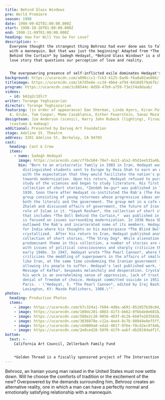 ```yaml
---
title: Behind Glass Windows
pre: World Premiere
season: 1998
date: 1998-09-02T01:00:00.000Z
start: 1998-10-16T01:00:00.000Z
end: 1998-11-09T01:00:00.000Z
heading: How Far Will You Go For Love?
description: >-
  Everyone thought the strangest thing Behrooz had ever done was to fall in love
  with a mannequin. But that was just the beginning! Adapted from *The Doll
  Behind the Curtain* by Sadegh Hedayat, *Behind Glass Windows* is a shattering
  love story that questions our perception of love and reality.


  The overpowering presence of self-inflicted exile dominates Hedayat's writing. The protagonist in *The Doll Behind the Curtain*, much like Hedayat himself feels isolated from his society. The protagonist reacts by creating an alternative reality. This contemporary stage adaptation, focuses on the illusory nature of love and relationships from the perspective of second generation Iranians growing up with dual traditions. Divided between the culture of their society and that of their home, they yearn for the comfort of the familiar while seeking the excitement of the new. Within this context, the play explores the tru meaning of love, freedom, and independence.
background: https://ucarecdn.com/a896ccc1-7cb3-4125-8ad6-f6a8a02ae866/
titleimage: https://ucarecdn.com/167d5e6e-cc34-4b64-af94-8416d579a6fb/-/crop/1343x1783/41,0/-/preview/
program: https://ucarecdn.com/1c88544c-8d50-47b9-a759-73e1f4a9daab/
videos:
  - id: bA2q2c1QlcY
writer: Torange Yeghiazarian
director: Torange Yeghiazarian
featuring: (in order of appearance) Dan Sherman, Linda Ayers, Kiran Patel, Colin
  A. Grube, Tom Cooper, Momo Casablanca, Esther Feuerstein, Sanaz Mozafarian
designteam: Jim Anderson (scenic), Harry John Rubeck (lighting), Firoozeh Farah
  (costume & makeup)
additional: Presented by Darvag Art Foundation
stage: Adeline St. Theatre
address: 3201 Adeline St. Berkeley, CA 94703
cast:
  heading: Cast & Crew
  items:
    - name: Sadegh Hedayat
      image: https://ucarecdn.com/cf7bcb04-78e7-4a13-a5a2-05d1ee535a4b/
      bio: "Born to an aristocratic family in 1903 in Iran, Hedayat was among those
        distinguished students sent to Europe by Reza Shah to earn an education
        with the expectation that they would facilitate the nation's progress
        towards modernization. Upon his return, Hedayat refused to pursue his
        study of the sciences and began to study literature. His first
        collection of short stories, *Zendeh be-gur* was published in Tehran in
        1930. Soon there after Hedayat co-instituted the Rab'a (The Foursome) a
        group consisting of young returnees whose progressive ideas antagonized
        both the literati and the government. The group met in a cafe called
        Zhaleh and discussed affairs of government, the future of Iran and the
        role of Islam in it. *Sayeh Roshan*, the collection of short stories
        that includes *The Doll Behind the Curtain,*  was published in 1933 and
        is focused on issues surrounding modernization. In 1936 Reza Shah
        outlawed the Rab'a and incarcerated some of its members. Hedayat left
        for India where his thoughts on his masterpiece *The Blind Owl*
        crystallized.  After his return to Iran, Hedayat published another
        collection of short stories, *The Stray Dog*. While alienation is the
        predominant theme in this collection, a number of stories are concerned
        with issues of political consciousness and sharply criticize the Iran of
        early 1940s. In 1947, Hedayat wrote *The Pearl Cannon*, where he
        criticizes the meddling of superpowers in the affairs of smaller nations
        like Iran, at the same time condemning the Iranian government for
        allowing its people to suffer. Hedayat's last published work, *The
        Message of Kafka*, bespeaks melancholy and desperation. Crystallized in
        his work is an overwhelming sense of oppression, lack of trust and
        denial of freedom of choice. Hedayat committed suicide in 1951, in
        Paris. - \"Hedayat, S. *The Pearl Cannon*, edited by Iraj Bashiri,
        Lexington, KY: Mazda Publishers, 1986.\""
photos:
  heading: Production Photos
  items:
    - image: https://ucarecdn.com/b7c324a1-7604-4d0a-a691-051057b38c04/
    - image: https://ucarecdn.com/100dc201-4083-41f3-bb62-0fbb4e8e681b/
    - image: https://ucarecdn.com/588e2c20-9856-403f-8c26-6b0fe2035838/
    - image: https://ucarecdn.com/3036078e-c12a-4ee4-8c7b-989d4e8ef5ff/
    - image: https://ucarecdn.com/c69809a8-eda5-4017-9f6e-f8cd2ec9744b/
    - image: https://ucarecdn.com/2e0ced28-50f6-41f9-aabf-db2019dadf1f/
bottom:
  text: >-
    California Art Council, Zellerbach Family Fund


    *Golden Thread is a fiscally sponsored project of The Intersection for the Arts.*
---
```

Behrooz, an Iranian young man raised in the United States must now settle down. Will he choose the comforts of tradition or the excitement of the new? Overpowered by the demands surrounding him, Behrooz creates an alternative reality, one in which a man can have a perfectly normal and emotionally satisfying relationship with a mannequin.